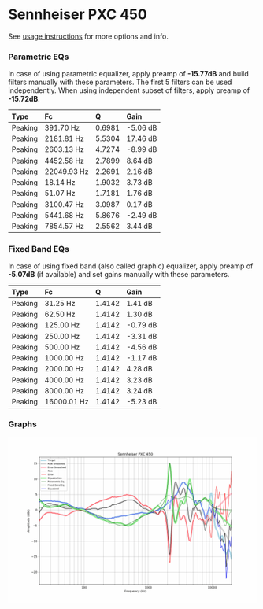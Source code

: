 # Sennheiser PXC 450
See [usage instructions](https://github.com/jaakkopasanen/AutoEq#usage) for more options and info.

### Parametric EQs
In case of using parametric equalizer, apply preamp of **-15.77dB** and build filters manually
with these parameters. The first 5 filters can be used independently.
When using independent subset of filters, apply preamp of **-15.72dB**.

| Type    | Fc          |      Q | Gain     |
|:--------|:------------|:-------|:---------|
| Peaking | 391.70 Hz   | 0.6981 | -5.06 dB |
| Peaking | 2181.81 Hz  | 5.5304 | 17.46 dB |
| Peaking | 2603.13 Hz  | 4.7274 | -8.99 dB |
| Peaking | 4452.58 Hz  | 2.7899 | 8.64 dB  |
| Peaking | 22049.93 Hz | 2.2691 | 2.16 dB  |
| Peaking | 18.14 Hz    | 1.9032 | 3.73 dB  |
| Peaking | 51.07 Hz    | 1.7181 | 1.76 dB  |
| Peaking | 3100.47 Hz  | 3.0987 | 0.17 dB  |
| Peaking | 5441.68 Hz  | 5.8676 | -2.49 dB |
| Peaking | 7854.57 Hz  | 2.5562 | 3.44 dB  |

### Fixed Band EQs
In case of using fixed band (also called graphic) equalizer, apply preamp of **-5.07dB**
(if available) and set gains manually with these parameters.

| Type    | Fc          |      Q | Gain     |
|:--------|:------------|:-------|:---------|
| Peaking | 31.25 Hz    | 1.4142 | 1.41 dB  |
| Peaking | 62.50 Hz    | 1.4142 | 1.30 dB  |
| Peaking | 125.00 Hz   | 1.4142 | -0.79 dB |
| Peaking | 250.00 Hz   | 1.4142 | -3.31 dB |
| Peaking | 500.00 Hz   | 1.4142 | -4.56 dB |
| Peaking | 1000.00 Hz  | 1.4142 | -1.17 dB |
| Peaking | 2000.00 Hz  | 1.4142 | 4.28 dB  |
| Peaking | 4000.00 Hz  | 1.4142 | 3.23 dB  |
| Peaking | 8000.00 Hz  | 1.4142 | 3.24 dB  |
| Peaking | 16000.01 Hz | 1.4142 | -5.23 dB |

### Graphs
![](./Sennheiser%20PXC%20450.png)